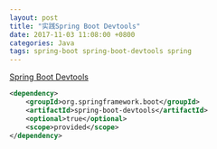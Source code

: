 ```yaml
---
layout: post
title: "实践Spring Boot Devtools"
date: 2017-11-03 11:08:00 +0800
categories: Java
tags: spring-boot spring-boot-devtools spring
---
```


[Spring Boot Devtools](https://docs.spring.io/spring-boot/docs/current/reference/html/using-boot-devtools.html)

```xml
<dependency>
    <groupId>org.springframework.boot</groupId>
    <artifactId>spring-boot-devtools</artifactId>
    <optional>true</optional>
    <scope>provided</scope>
</dependency>
```

